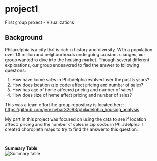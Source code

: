 # project1
First group project - Visualizations

## Background
Philadelphia is a city that is rich in history and diversity. With a population over 1.5 million and neighborhoods undergoing constant changes, our group wanted to dive into the housing market. Through several different explorations, our group endeavored to find the answer to following questions:

1.	How have home sales in Philadelphia evolved over the past 5 years?
2.	How does location (zip code) affect pricing and number of sales?
3.	How has age of home affected pricing and number of sales?
4.	How does size of home affect pricing and number of sales?

This was a team effort the group repository is located here: https://github.com/jeremybar32093/philadelphia_housing_analysis

My part in this project was focused on using the data to see if location affects pricing and the number of sales in zip codes in Philadelphia. I created choropleth maps to try to find the answer to this question.

<br>

<b>Summary Table</b><br>
![Summary table](https://user-images.githubusercontent.com/22499952/143789792-1eeeb27a-44e4-472d-9b31-a9d1ad0c7e92.png)
